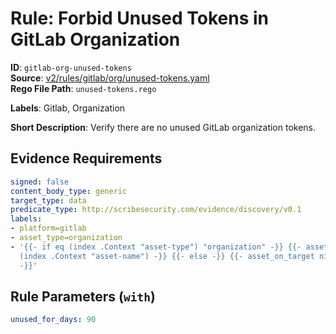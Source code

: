 # Rule: Forbid Unused Tokens in GitLab Organization

**ID**: `gitlab-org-unused-tokens`  
**Source**: [v2/rules/gitlab/org/unused-tokens.yaml](https://github.com/scribe-public/sample-policies/v2/rules/gitlab/org/unused-tokens.yaml)  
**Rego File Path**: `unused-tokens.rego`  

**Labels**: Gitlab, Organization

**Short Description**: Verify there are no unused GitLab organization tokens.

## Evidence Requirements

```yaml
signed: false
content_body_type: generic
target_type: data
predicate_type: http://scribesecurity.com/evidence/discovery/v0.1
labels:
- platform=gitlab
- asset_type=organization
- '{{- if eq (index .Context "asset-type") "organization" -}} {{- asset_on_target
  (index .Context "asset-name") -}} {{- else -}} {{- asset_on_target nil -}} {{- end
  -}}'
```
## Rule Parameters (`with`)

```yaml
unused_for_days: 90
```

